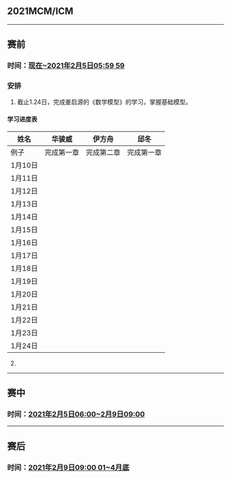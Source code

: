 ## 2021MCM/ICM

---
## 赛前

### 时间：<u>现在~2021年2月5日05:59 59</u>

### 安排

1. 截止1.24日，完成姜启源的《数学模型》的学习，掌握基础模型。
#### 学习进度表

姓名 | 华骏威   | 伊方舟   | 邱冬    
-------|-------|-------|-------
例子    | 完成第一章 | 完成第二章 | 完成第一章 
1月10日 |       |       |       
1月11日 |       |       |       
1月12日 |       |       |       
1月13日 |       |       |       
1月14日 |       |       |       
1月15日 |       |       |       
1月16日 |       |       |       
1月17日 |       |       |       
1月18日 |       |       |       
1月19日 |       |       |       
1月20日 |       |       |       
1月21日 |       |       |       
1月22日 |       |       |       
1月23日 |       |       |       
1月24日 |       |       |       

2. 

---
## 赛中
### 时间：<u>2021年2月5日06:00~2月9日09:00</u>

---
## 赛后

### 时间：<u>2021年2月9日09:00 01~4月底</u>
